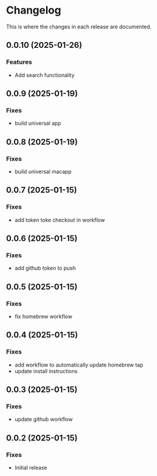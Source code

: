 # Changelog

This is where the changes in each release are documented.
## 0.0.10 (2025-01-26)

### Features

- Add search functionality

## 0.0.9 (2025-01-19)

### Fixes

- build universal app

## 0.0.8 (2025-01-19)

### Fixes

- build universal macapp

## 0.0.7 (2025-01-15)

### Fixes

- add token toke checkout in workflow

## 0.0.6 (2025-01-15)

### Fixes

- add github token to push

## 0.0.5 (2025-01-15)

### Fixes

- fix homebrew workflow

## 0.0.4 (2025-01-15)

### Fixes

- add workflow to automatically update homebrew tap
- update install instructions

## 0.0.3 (2025-01-15)

### Fixes

- update github workflow

## 0.0.2 (2025-01-15)

### Fixes

- Initial release
